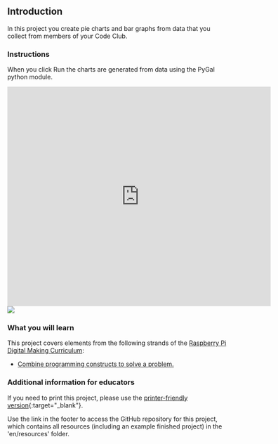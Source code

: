 ## Introduction

In this project you create pie charts and bar graphs from data that you collect from members of your Code Club.

### Instructions

When you click Run the charts are generated from data using the PyGal python module. 

<div class="trinket">
  <iframe src="https://trinket.io/embed/python/70d24d92b8?outputOnly=true&start=result" width="600" height="500" frameborder="0" marginwidth="0" marginheight="0" allowfullscreen>
  </iframe>
  <img src="images/pets-finished.png">
</div>

### What you will learn

This project covers elements from the following strands of the [Raspberry Pi Digital Making Curriculum](http://rpf.io/curriculum):

+ [Combine programming constructs to solve a problem.](https://www.raspberrypi.org/curriculum/programming/builder/)

### Additional information for educators

If you need to print this project, please use the [printer-friendly version](https://projects.raspberrypi.org/en/projects/popular-pets/print){:target="_blank"}.

Use the link in the footer to access the GitHub repository for this project, which contains all resources (including an example finished project) in the 'en/resources' folder.
